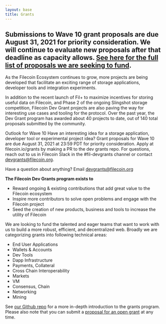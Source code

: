 ```yaml
---
layout: base
title: Grants
---
```


## Submissions to Wave 10 grant proposals are due August 31, 2021 for priority consideration. We will continue to evaluate new proposals after that deadline as capacity allows. [See here for the full list of proposals we are seeking to fund](https://github.com/filecoin-project/devgrants#submit-a-proposal-for-open-grants). 

As the Filecoin Ecosystem continues to grow, more projects are being developed that facilitate an exciting range of storage applications, developer tools and integration experiments.

In addition to the recent launch of Fil+ to maximize incentives for storing useful data on Filecoin, and Phase 2 of the ongoing Slingshot storage competition, Filecoin Dev Grant projects are also paving the way for interesting use cases and tooling for the protocol. Over the past year, the Dev Grant program has awarded about 40 projects to date, out of 140 total proposals submitted by the community.

Outlook for Wave 10
Have an interesting idea for a storage application, developer tool or experimental project idea? Grant proposals for Wave 10 are due August 31, 2021 at 23:59 PDT for priority consideration. Apply at filecoin.io/grants by making a PR to the dev grants repo. For questions, reach out to us in Filecoin Slack in the #fil-devgrants channel or contact devgrants@filecoin.org.

Have a question about anything? Email devgrants@filecoin.org

**The Filecoin Dev Grants program exists to**

-   Reward ongoing & existing contributions that add great value to the Filecoin ecosystem
-   Inspire more contributors to solve open problems and engage with the Filecoin project
-   Seed the creation of new products, business and tools to increase the utility of Filecoin

We are looking to fund the talented and eager teams that want to work with us to build a more robust, efficient, and decentralized web. Broadly we are categorizing grants into following technical areas:

-   End User Applications
-   Wallets & Accounts
-   Dev Tools
-   Dapp Infrastructure
-   Payments, Collateral 
-   Cross Chain Interoperability
-   Markets
-   VM
-   Consensus, Chain
-   Networking
-   Mining

See [our Github repo](https://github.com/filecoin-project/devgrants) for a more in-depth introduction to the grants program. Please also note that you can submit a [proposal for an open grant](https://github.com/filecoin-project/devgrants#submit-a-proposal-for-open-grants) at any time. 
